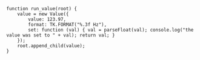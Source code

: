     function run_value(root) {
        value = new Value({
            value: 123.97,
            format: TK.FORMAT("%.3f Hz"),
            set: function (val) { val = parseFloat(val); console.log("the value was set to " + val); return val; }
        });
        root.append_child(value);
    }

<script> prepare_example(); </script>
